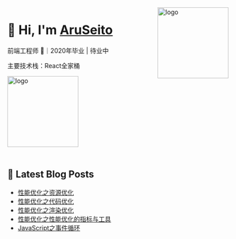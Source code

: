 <img src="https://github-readme-stats.vercel.app/api?username=AruSeito&show_icons=true" alt="logo" height="160" align="right" style="margin: 5px; margin-bottom: 20px;" />

# 👋 Hi, I'm [AruSeito](https://aruseito.github.io/)

前端工程师 🤖｜2020年毕业 | 待业中

主要技术栈：React全家桶

<img src="https://github-profile-trophy.vercel.app/?username=AruSeito&theme=flat&column=7" alt="logo" height="160" align="center" style="margin: auto; margin-bottom: 20px;" />


## 📕 Latest Blog Posts

<!-- BLOG-POST-LIST:START -->
- [性能优化之资源优化](https://aruseito.github.io/2021/03/02/%E6%80%A7%E8%83%BD%E4%BC%98%E5%8C%96%E4%B9%8B%E8%B5%84%E6%BA%90%E4%BC%98%E5%8C%96/)
- [性能优化之代码优化](https://aruseito.github.io/2021/02/28/%E6%80%A7%E8%83%BD%E4%BC%98%E5%8C%96%E4%B9%8B%E4%BB%A3%E7%A0%81%E4%BC%98%E5%8C%96/)
- [性能优化之渲染优化](https://aruseito.github.io/2021/02/26/%E6%80%A7%E8%83%BD%E4%BC%98%E5%8C%96%E4%B9%8B%E6%B8%B2%E6%9F%93%E4%BC%98%E5%8C%96/)
- [性能优化之性能优化的指标与工具](https://aruseito.github.io/2021/02/25/%E6%80%A7%E8%83%BD%E4%BC%98%E5%8C%96%E4%B9%8B%E6%80%A7%E8%83%BD%E4%BC%98%E5%8C%96%E7%9A%84%E6%8C%87%E6%A0%87%E4%B8%8E%E5%B7%A5%E5%85%B7/)
- [JavaScript之事件循环](https://aruseito.github.io/2021/02/22/JavaScript%E4%B9%8B%E4%BA%8B%E4%BB%B6%E5%BE%AA%E7%8E%AF/)
<!-- BLOG-POST-LIST:END -->





